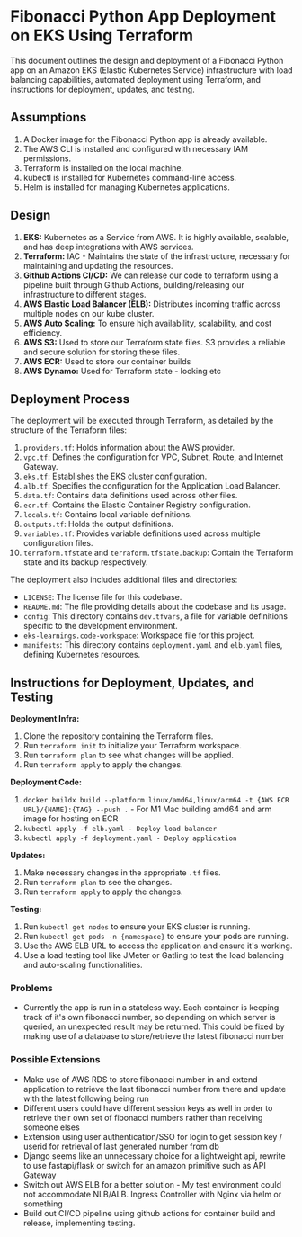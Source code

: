 # Fibonacci Python App Deployment on EKS Using Terraform

This document outlines the design and deployment of a Fibonacci Python app on an Amazon EKS (Elastic Kubernetes Service) infrastructure with load balancing capabilities, automated deployment using Terraform, and instructions for deployment, updates, and testing.

## Assumptions

1. A Docker image for the Fibonacci Python app is already available.
2. The AWS CLI is installed and configured with necessary IAM permissions.
3. Terraform is installed on the local machine.
4. kubectl is installed for Kubernetes command-line access.
5. Helm is installed for managing Kubernetes applications.

## Design

1. **EKS:** Kubernetes as a Service from AWS. It is highly available, scalable, and has deep integrations with AWS services.
2. **Terraform:** IAC - Maintains the state of the infrastructure, necessary for maintaining and updating the resources.
3. **Github Actions CI/CD:** We can release our code to terraform using a pipeline built through Github Actions, building/releasing our infrastructure to different stages.
4. **AWS Elastic Load Balancer (ELB):** Distributes incoming traffic across multiple nodes on our kube cluster.
5. **AWS Auto Scaling:** To ensure high availability, scalability, and cost efficiency.
6. **AWS S3:** Used to store our Terraform state files. S3 provides a reliable and secure solution for storing these files.
7. **AWS ECR:** Used to store our container builds
8. **AWS Dynamo:** Used for Terraform state - locking etc

## Deployment Process

The deployment will be executed through Terraform, as detailed by the structure of the Terraform files:

1. `providers.tf`: Holds information about the AWS provider.
2. `vpc.tf`: Defines the configuration for VPC, Subnet, Route, and Internet Gateway.
3. `eks.tf`: Establishes the EKS cluster configuration.
4. `alb.tf`: Specifies the configuration for the Application Load Balancer.
5. `data.tf`: Contains data definitions used across other files.
6. `ecr.tf`: Contains the Elastic Container Registry configuration.
7. `locals.tf`: Contains local variable definitions.
8. `outputs.tf`: Holds the output definitions.
9. `variables.tf`: Provides variable definitions used across multiple configuration files.
10. `terraform.tfstate` and `terraform.tfstate.backup`: Contain the Terraform state and its backup respectively.

The deployment also includes additional files and directories:

- `LICENSE`: The license file for this codebase.
- `README.md`: The file providing details about the codebase and its usage.
- `config`: This directory contains `dev.tfvars`, a file for variable definitions specific to the development environment.
- `eks-learnings.code-workspace`: Workspace file for this project.
- `manifests`: This directory contains `deployment.yaml` and `elb.yaml` files, defining Kubernetes resources.

## Instructions for Deployment, Updates, and Testing

**Deployment Infra:**

1. Clone the repository containing the Terraform files.
2. Run `terraform init` to initialize your Terraform workspace.
3. Run `terraform plan` to see what changes will be applied.
4. Run `terraform apply` to apply the changes.

**Deployment Code:**

1. `docker buildx build --platform linux/amd64,linux/arm64 -t {AWS ECR URL}/{NAME}:{TAG} --push .` - For M1 Mac building amd64 and arm image for hosting on ECR
2. `kubectl apply -f elb.yaml - Deploy load balancer`
3. `kubectl apply -f deployment.yaml - Deploy application`

**Updates:**

1. Make necessary changes in the appropriate `.tf` files.
2. Run `terraform plan` to see the changes.
3. Run `terraform apply` to apply the changes.

**Testing:**

1. Run `kubectl get nodes` to ensure your EKS cluster is running.
2. Run `kubectl get pods -n {namespace}` to ensure your pods are running.
3. Use the AWS ELB URL to access the application and ensure it's working.
4. Use a load testing tool like JMeter or Gatling to test the load balancing and auto-scaling functionalities.

### Problems

- Currently the app is run in a stateless way. Each container is keeping track of it's own fibonacci number, so depending on which server is queried, an unexpected result may be returned. This could be fixed by making use of a database to store/retrieve the latest fibonacci number

### Possible Extensions

- Make use of AWS RDS to store fibonacci number in and extend application to retrieve the last fibonacci number from there and update with the latest following being run
- Different users could have different session keys as well in order to retrieve their own set of fibonacci numbers rather than receiving someone elses
- Extension using user authentication/SSO for login to get session key / userid for retrieval of last generated number from db 
- Django seems like an unnecessary choice for a lightweight api, rewrite to use fastapi/flask or switch for an amazon primitive such as API Gateway
- Switch out AWS ELB for a better solution - My test environment could not accommodate NLB/ALB. Ingress Controller with Nginx via helm or something
- Build out CI/CD pipeline using github actions for container build and release, implementing testing. 